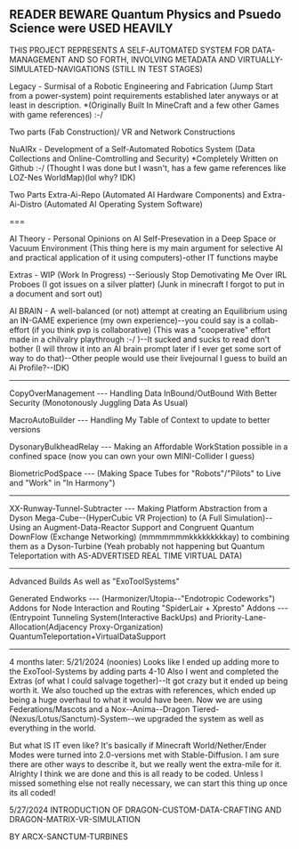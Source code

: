 READER BEWARE Quantum Physics and Psuedo Science were USED HEAVILY
---
THIS PROJECT REPRESENTS A SELF-AUTOMATED SYSTEM FOR DATA-MANAGEMENT AND SO FORTH, INVOLVING METADATA AND VIRTUALLY-SIMULATED-NAVIGATIONS (STILL IN TEST STAGES)

Legacy - Surmisal of a Robotic Engineering and Fabrication (Jump Start from a power-system) point requirements established later anyways or at least in description. 
*(Originally Built In MineCraft and a few other Games with game references) :-/

Two parts (Fab Construction)/ VR and Network Constructions

NuAIRx - Development of a Self-Automated Robotics System (Data Collections and Online-Comtrolling and Security)
*Completely Written on Github :-/ (Thought I was done but I wasn't, has a few game references like LOZ-Nes WorldMap)(lol why? IDK)

Two Parts Extra-Ai-Repo (Automated AI Hardware Components) and Extra-Ai-Distro (Automated AI Operating System Software)

===

AI Theory - Personal Opinions on AI Self-Presevation in a Deep Space or Vacuum Environment 
(This thing here is my main argument for selective AI and practical application of it using computers)-other IT functions maybe

Extras - WIP (Work In Progress) --Seriously Stop Demotivating Me Over IRL Proboes (I got issues on a silver platter) 
(Junk in minecraft I forgot to put in a document and sort out)


AI BRAIN - A well-balanced (or not) attempt at creating an Equilibrium using an IN-GAME experience (my own experience)--you could say is a collab-effort (if you think pvp is collaborative) (This was a "cooperative" effort made in a chilvalry playthrough :-/ )--It sucked and sucks to read don't bother (I will throw it into an AI brain prompt later if I ever get some sort of way to do that)--Other people would use their livejournal I guess to build an Ai Profile?--IDK)

---

CopyOverManagement --- Handling Data InBound/OutBound With Better Security (Monotonously Juggling Data As Usual)

MacroAutoBuilder --- Handling My Table of Context to update to better versions

DysonaryBulkheadRelay --- Making an Affordable WorkStation possible in a confined space (now you can own your own MINI-Collider I guess)

BiometricPodSpace --- (Making Space Tubes for "Robots"/"Pilots" to Live and "Work" in "In Harmony")

---

XX-Runway-Tunnel-Subtracter --- Making Platform Abstraction from a Dyson Mega-Cube--(HyperCubic VR Projection) to (A Full Simulation)--Using an Augment-Data-Reactor Support and Congruent Quantum DownFlow (Exchange Networking) (mmmmmmmkkkkkkkkkay) to combining them as a Dyson-Turbine (Yeah probably not happening but Quantum Teleportation with AS-ADVERTISED REAL TIME VIRTUAL DATA)

---
Advanced Builds As well as "ExoToolSystems"

Generated Endworks --- (Harmonizer/Utopia--"Endotropic Codeworks")
Addons for Node Interaction and Routing
"SpiderLair + Xpresto" Addons --- (Entrypoint Tunneling System(Interactive BackUps) and Priority-Lane-Allocation(Adjacency Proxy-Organization)
QuantumTeleportation+VirtualDataSupport

---
4 months later:
5/21/2024 (noonies)
Looks like I ended up adding more to the ExoTool-Systems by adding parts 4-10
Also I went and completed the Extras (of what I could salvage together)--It got crazy but it ended up being worth it.
We also touched up the extras with references, which ended up being a huge overhaul to what it would have been. Now we are using Federations/Mascots and a Nox--Anima--Dragon Tiered-(Nexus/Lotus/Sanctum)-System--we upgraded the system as well as everything in the world. 

But what IS IT even like? It's basically if Minecraft World/Nether/Ender Modes were turned into 2.0-versions met with Stable-Diffusion. 
I am sure there are other ways to describe it, but we really went the extra-mile for it.
Alrighty I think we are done and this is all ready to be coded. Unless I missed something else not really necessary, we can start this thing up once its all coded!

5/27/2024
INTRODUCTION OF DRAGON-CUSTOM-DATA-CRAFTING AND DRAGON-MATRIX-VR-SIMULATION

BY ARCX-SANCTUM-TURBINES
